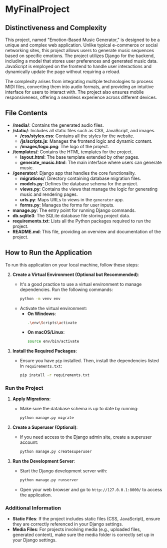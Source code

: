 # MyFinalProject

## Distinctiveness and Complexity

This project, named "Emotion-Based Music Generator," is designed to be a unique and complex web application. Unlike typical e-commerce or social networking sites, this project allows users to generate music sequences based on specific emotions. The project utilizes Django for the backend, including a model that stores user preferences and generated music data. JavaScript is employed on the frontend to handle user interactions and dynamically update the page without requiring a reload.

The complexity arises from integrating multiple technologies to process MIDI files, converting them into audio formats, and providing an intuitive interface for users to interact with. The project also ensures mobile responsiveness, offering a seamless experience across different devices.

## File Contents

- **/media/**: Contains the generated audio files.
- **/static/**: Includes all static files such as CSS, JavaScript, and images.
  - **/css/styles.css**: Contains all the styles for the website.
  - **/js/scripts.js**: Manages the frontend logic and dynamic content.
  - **/images/logo.png**: The logo of the project.
- **/templates/**: Contains the HTML templates for the project.
  - **layout.html**: The base template extended by other pages.
  - **generate_music.html**: The main interface where users can generate music.
- **/generator/**: Django app that handles the core functionality.
  - **migrations/**: Directory containing database migration files.
  - **models.py**: Defines the database schema for the project.
  - **views.py**: Contains the views that manage the logic for generating music and rendering pages.
  - **urls.py**: Maps URLs to views in the `generator` app.
  - **forms.py**: Manages the forms for user inputs.
- **manage.py**: The entry point for running Django commands.
- **db.sqlite3**: The SQLite database file storing project data.
- **requirements.txt**: Lists all the Python packages required to run the project.
- **README.md**: This file, providing an overview and documentation of the project.

## How to Run the Application

To run this application on your local machine, follow these steps:

2. **Create a Virtual Environment (Optional but Recommended)**:
   - It's a good practice to use a virtual environment to manage dependencies. Run the following commands:
     ```bash
     python -m venv env
     ```
   - Activate the virtual environment:
     - **On Windows**:
       ```bash
       .\env\Scripts\activate
       ```
     - **On macOS/Linux**:
       ```bash
       source env/bin/activate
       ```

3. **Install the Required Packages**:
   - Ensure you have `pip` installed. Then, install the dependencies listed in `requirements.txt`:
     ```bash
     pip install -r requirements.txt
     ```

### Run the Project

1. **Apply Migrations**:
   - Make sure the database schema is up to date by running:
     ```bash
     python manage.py migrate
     ```

2. **Create a Superuser (Optional)**:
   - If you need access to the Django admin site, create a superuser account:
     ```bash
     python manage.py createsuperuser
     ```

3. **Run the Development Server**:
   - Start the Django development server with:
     ```bash
     python manage.py runserver
     ```
   - Open your web browser and go to `http://127.0.0.1:8000/` to access the application.

### Additional Information

- **Static Files**: If the project includes static files (CSS, JavaScript), ensure they are correctly referenced in your Django settings.
- **Media Files**: For projects involving media (e.g., uploaded files, generated content), make sure the media folder is correctly set up in your Django settings.

